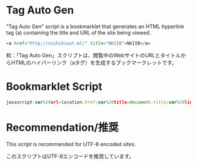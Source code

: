 
# Tag Auto Gen

"Tag Auto Gen" script is a bookmarklet that generates an HTML hyperlink tag (a) containing the title and URL of the site being viewed.

```html
<a href="http://nishikiout.ml/" title="NKIIB">NKIIB</a>
```

和：「Tag Auto Gen」スクリプトは、閲覧中のWebサイトのURLとタイトルからHTMLのハイパーリンク（aタグ）を生成するブックマークレットです。

# Bookmarklet Script

```javascript
javascript:var%20url=location.href;var%20title=document.title;var%20linkTag%20='%3Ca%20href=%22'+url+'%22%20title=%22'+title+'%22%3E'+title+'%3C/a%3E';var%20x%20=%20prompt('',linkTag);
```

# Recommendation/推奨

This script is recommended for UTF-8 encoded sites.

このスクリプトはUTF-8エンコードを推奨しています。
